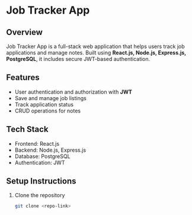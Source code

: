 # Job Tracker App

## Overview
Job Tracker App is a full-stack web application that helps users track job applications and manage notes. Built using **React.js, Node.js, Express.js, PostgreSQL**, it includes secure JWT-based authentication.

## Features
- User authentication and authorization with **JWT**
- Save and manage job listings
- Track application status
- CRUD operations for notes

## Tech Stack
- Frontend: React.js
- Backend: Node.js, Express.js
- Database: PostgreSQL
- Authentication: JWT

## Setup Instructions
1. Clone the repository
   ```bash
   git clone <repo-link>
